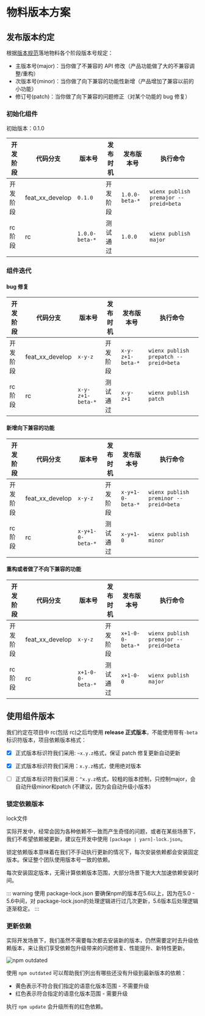 # 物料版本方案

## 发布版本约定

根据[版本规范](./material-version.html)落地物料各个阶段版本号规定：

- 主版本号(major)：当你做了不兼容的 API 修改（产品功能做了大的不兼容调整/重构）
- 次版本号(minor)：当你做了向下兼容的功能性新增（产品增加了兼容以前的小功能）
- 修订号(patch)：当你做了向下兼容的问题修正（对某个功能的 bug 修复）

### 初始化组件

初始版本：0.1.0

| 开发阶段 | 代码分支        | 版本号         | 发布时机 | 发布版本号     | 执行命令                              |
| -------- | --------------- | -------------- | -------- | -------------- | ------------------------------------- |
| 开发阶段 | feat_xx_develop | `0.1.0`        | 开发阶段 | `1.0.0-beta-*` | `wienx publish premajor --preid=beta` |
| rc 阶段  | rc              | `1.0.0-beta-*` | 测试通过 | `1.0.0`        | `wienx publish major`                 |

### 组件迭代

#### bug 修复

| 开发阶段 | 代码分支        | 版本号           | 发布时机 | 发布版本号       | 执行命令                              |
| -------- | --------------- | ---------------- | -------- | ---------------- | ------------------------------------- |
| 开发阶段 | feat_xx_develop | `x-y-z`          | 开发阶段 | `x-y-z+1-beta-*` | `wienx publish prepatch --preid=beta` |
| rc 阶段  | rc              | `x-y-z+1-beta-*` | 测试通过 | `x-y-z+1`        | `wienx publish patch`                 |

#### 新增向下兼容的功能

| 开发阶段 | 代码分支        | 版本号           | 发布时机 | 发布版本号       | 执行命令                              |
| -------- | --------------- | ---------------- | -------- | ---------------- | ------------------------------------- |
| 开发阶段 | feat_xx_develop | `x-y-z`          | 开发阶段 | `x-y+1-0-beta-*` | `wienx publish preminor --preid=beta` |
| rc 阶段  | rc              | `x-y+1-0-beta-*` | 测试通过 | `x-y+1-0`        | `wienx publish minor`                 |

#### 重构或者做了不向下兼容的功能

| 开发阶段 | 代码分支        | 版本号           | 发布时机 | 发布版本号       | 执行命令                              |
| -------- | --------------- | ---------------- | -------- | ---------------- | ------------------------------------- |
| 开发阶段 | feat_xx_develop | `x-y-z`          | 开发阶段 | `x+1-0-0-beta-*` | `wienx publish premajor --preid=beta` |
| rc 阶段  | rc              | `x+1-0-0-beta-*` | 测试通过 | `x+1-0-0`        | `wienx publish major`                 |

## 使用组件版本

我们约定在项目中 rc(包括 rc)之后均使用 **release 正式版本**，不能使用带有`-beta`标识符版本，项目依赖版本格式：

 - [x] 正式版本标识符我们采用: `~x.y.z`格式，保证 patch 修复更新自动更新
 - [x] 正式版本标识符我们采用：`x.y.z`格式，使用绝对版本
 - [ ] 正式版本标识符我们采用：`^x.y.z`格式，较粗的版本控制，只控制major，会自动升级minor和patch (不建议，因为会自动升级小版本)


### 锁定依赖版本

lock文件

实际开发中，经常会因为各种依赖不一致而产生奇怪的问题，或者在某些场景下，我们不希望依赖被更新，建议在开发中使用 `[package | yarn]-lock.json`。

锁定依赖版本意味着在我们不手动执行更新的情况下，每次安装依赖都会安装固定版本。保证整个团队使用版本号一致的依赖。

每次安装固定版本，无需计算依赖版本范围，大部分场景下能大大加速依赖安装时间。

::: warning
使用 package-lock.json 要确保npm的版本在5.6以上，因为在5.0 - 5.6中间，对 package-lock.json的处理逻辑进行过几次更新，5.6版本后处理逻辑逐渐稳定。
:::

### 更新依赖

实际开发场景下，我们虽然不需要每次都去安装新的版本，仍然需要定时去升级依赖版本，来让我们享受依赖包升级带来的问题修复、性能提升、新特性更新。

<img :src="$withBase('/outdated.png')" alt="npm outdated">

使用 `npm outdated` 可以帮助我们列出有哪些还没有升级到最新版本的依赖：

- 黄色表示不符合我们指定的语意化版本范围 - 不需要升级
- 红色表示符合指定的语意化版本范围 - 需要升级


执行 `npm update` 会升级所有的红色依赖。
